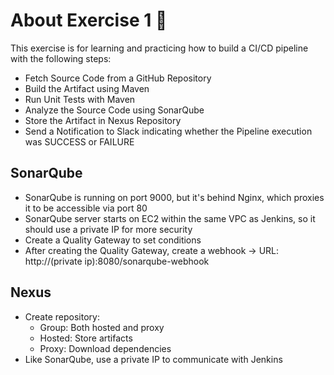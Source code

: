 # About Exercise 1 🚀
This exercise is for learning and practicing how to build a CI/CD pipeline with the following steps:
- Fetch Source Code from a GitHub Repository  
- Build the Artifact using Maven  
- Run Unit Tests with Maven  
- Analyze the Source Code using SonarQube  
- Store the Artifact in Nexus Repository
- Send a Notification to Slack indicating whether the Pipeline execution was SUCCESS or FAILURE

## SonarQube
- SonarQube is running on port 9000, but it's behind Nginx, which proxies it to be accessible via port 80
- SonarQube server starts on EC2 within the same VPC as Jenkins, so it should use a private IP for more security
- Create a Quality Gateway to set conditions
- After creating the Quality Gateway, create a webhook → URL: http://(private ip):8080/sonarqube-webhook

## Nexus
- Create repository:
  - Group: Both hosted and proxy
  - Hosted: Store artifacts
  - Proxy: Download dependencies
- Like SonarQube, use a private IP to communicate with Jenkins
